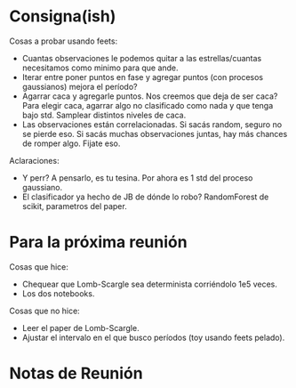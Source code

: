# Consigna(ish)
Cosas a probar usando feets:

* Cuantas observaciones le podemos quitar a las estrellas/cuantas necesitamos como minimo para que ande.
* Iterar entre poner puntos en fase y agregar puntos (con procesos gaussianos) mejora el período?
* Agarrar caca y agregarle puntos. Nos creemos que deja de ser caca? Para elegir caca, agarrar algo no clasificado como nada y que tenga bajo std. Samplear distintos niveles de caca.
* Las observaciones están correlacionadas. Si sacás random, seguro no se pierde eso. Si sacás muchas observaciones juntas, hay más chances de romper algo. Fijate eso.

Aclaraciones:
* Y perr? A pensarlo, es tu tesina. Por ahora es 1 std del proceso gaussiano.
* El clasificador ya hecho de JB de dónde lo robo? RandomForest de scikit, parametros del paper.

# Para la próxima reunión

Cosas que hice:
* Chequear que Lomb-Scargle sea determinista corriéndolo 1e5 veces.
* Los dos notebooks.

Cosas que no hice:
* Leer el paper de Lomb-Scargle.
* Ajustar el intervalo en el que busco períodos (toy usando feets pelado).

# Notas de Reunión
